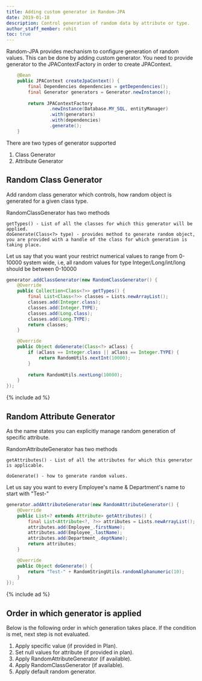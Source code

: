 ```yaml
---
title: Adding custom generator in Random-JPA
date: 2019-01-18
description: Control generation of random data by attribute or type.  
author_staff_member: rohit
toc: true
---
```


Random-JPA provides mechanism to configure generation of random values. This can be done by adding custom generator. You need to provide generator to the JPAContextFactory in order to create JPAContext.

```java
    @Bean
    public JPAContext createJpaContext() {
        final Dependencies dependencies = getDependencies();
        final Generator generators = Generator.newInstance();
        
        return JPAContextFactory
                .newInstance(Database.MY_SQL, entityManager)
                .with(generators)
                .with(dependencies)
                .generate();
    }
```

There are two types of generator supported

1. Class Generator
2. Attribute Generator

## Random Class Generator
Add random class generator which controls, how random object is generated for a given class type.

RandomClassGenerator has two methods

```text
getTypes() - List of all the classes for which this generator will be applied.
doGenerate(Class<?> type) - provides method to generate random object, you are provided with a handle of the class for which generation is taking place.
```

Let us say that you want your restrict numerical values to range from 0-10000 system wide, i.e, all random values for type Integer/Long/int/long should be between 0-10000

```java
generator.addClassGenerator(new RandomClassGenerator() {
    @Override
    public Collection<Class<?>> getTypes() {
        final List<Class<?>> classes = Lists.newArrayList();
        classes.add(Integer.class);
        classes.add(Integer.TYPE);
        classes.add(Long.class);
        classes.add(Long.TYPE);
        return classes;
    }

    @Override
    public Object doGenerate(Class<?> aClass) {
        if (aClass == Integer.class || aClass == Integer.TYPE) {
            return RandomUtils.nextInt(10000);    
        }
                    
        return RandomUtils.nextLong(10000);
    }
});
```

{% include ad %}

## Random Attribute Generator
As the name states you can explicitly manage random generation of specific attribute.

RandomAttributeGenerator has two methods

```text
getAttributes() - List of all the attributes for which this generator is applicable.

doGenerate() - how to generate random values.
```

Let us say you want to every Employee's name & Department's name to start with "Test-"

```java
generator.addAttributeGenerator(new RandomAttributeGenerator() {
    @Override
    public List<? extends Attribute> getAttributes() {
        final List<Attribute<?, ?>> attributes = Lists.newArrayList();
        attributes.add(Employee_.firstName);
        attributes.add(Employee_.lastName);
        attributes.add(Department_.deptName);
        return attributes;
    }

    @Override
    public Object doGenerate() {
        return "Test-" + RandomStringUtils.randomAlphanumeric(10);
    }
});
```
{% include ad %}
## Order in which generator is applied

Below is the following order in which generation takes place. If the condition is met, next step is not evaluated.

1. Apply specific value (if provided in Plan).
2. Set null values for attribute (if provided in plan).
3. Apply RandomAttributeGenerator (if available).
4. Apply RandomClassGenerator (if available).
5. Apply default random generator.